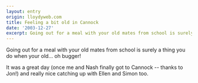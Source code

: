```yaml
---
layout: entry
origin: lloydyweb.com
title: Feeling a bit old in Cannock
date: '2003-12-27'
excerpt: Going out for a meal with your old mates from school is surely a thing you do when your older.
---
```

Going out for a meal with your old mates from school is surely a thing you do when your old... oh bugger!

It was a great day (once me and Nash finally got to Cannock -- thanks to Jon!) and really nice catching up with Ellen and Simon too.